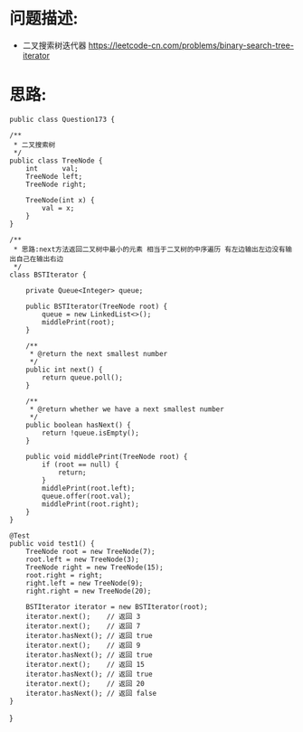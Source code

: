     
# 问题描述:
   - 二叉搜索树迭代器 https://leetcode-cn.com/problems/binary-search-tree-iterator
    
# 思路:    
    public class Question173 {

    /**
     * 二叉搜索树
     */
    public class TreeNode {
        int      val;
        TreeNode left;
        TreeNode right;

        TreeNode(int x) {
            val = x;
        }
    }

    /**
     * 思路:next方法返回二叉树中最小的元素 相当于二叉树的中序遍历 有左边输出左边没有输出自己在输出右边
     */
    class BSTIterator {

        private Queue<Integer> queue;

        public BSTIterator(TreeNode root) {
            queue = new LinkedList<>();
            middlePrint(root);
        }

        /**
         * @return the next smallest number
         */
        public int next() {
            return queue.poll();
        }

        /**
         * @return whether we have a next smallest number
         */
        public boolean hasNext() {
            return !queue.isEmpty();
        }

        public void middlePrint(TreeNode root) {
            if (root == null) {
                return;
            }
            middlePrint(root.left);
            queue.offer(root.val);
            middlePrint(root.right);
        }
    }

    @Test
    public void test1() {
        TreeNode root = new TreeNode(7);
        root.left = new TreeNode(3);
        TreeNode right = new TreeNode(15);
        root.right = right;
        right.left = new TreeNode(9);
        right.right = new TreeNode(20);

        BSTIterator iterator = new BSTIterator(root);
        iterator.next();    // 返回 3
        iterator.next();    // 返回 7
        iterator.hasNext(); // 返回 true
        iterator.next();    // 返回 9
        iterator.hasNext(); // 返回 true
        iterator.next();    // 返回 15
        iterator.hasNext(); // 返回 true
        iterator.next();    // 返回 20
        iterator.hasNext(); // 返回 false
    }
}
